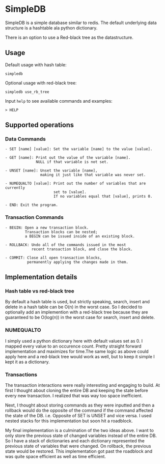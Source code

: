 # SimpleDB

SimpleDB is a simple database similar to redis. The default underlying 
data structure is a hashtable ala python dictionary. 

There is an option to use a Red-black tree as the datastructure.

## Usage
Default usage with hash table:

    simpledb

Optional usage with red-black tree:

    simpledb use_rb_tree

Input `help` to see available commands and examples:

    > HELP

## Supported operations

### Data Commands

    - SET [name] [value]: Set the variable [name] to the value [value].

    - GET [name]: Print out the value of the variable [name]. 
                  NULL if that variable is not set.

    - UNSET [name]: Unset the variable [name],
                    making it just like that variable was never set.

    - NUMEQUALTO [value]: Print out the number of variables that are currently
                          set to [value]. 
                          If no variables equal that [value], prints 0.

    - END: Exit the program.

### Transaction Commands

    - BEGIN: Open a new transaction block. 
             Transaction blocks can be nested;
             a BEGIN can be issued inside of an existing block.

    - ROLLBACK: Undo all of the commands issued in the most 
                recent transaction block, and close the block. 

    - COMMIT: Close all open transaction blocks, 
              permanently applying the changes made in them. 

## Implementation details

### Hash table vs red-black tree

By default a hash table is used, but strictly speaking, search, insert and delete
in a hash table can be O(n) in the worst case. So I decided to optionally add
an implemention with a red-black tree because they are guaranteed to be O(log(n)) 
in the worst case for search, insert and delete.

### NUMEQUALTO

I simply used a python dictionary here with default values set as 0. 
I mapped every value to an occurence count. Pretty straight forward implementation 
and maximizes for time.The same logic as above could apply here and a red-black tree 
would work as well, but to keep it simple I kept it as a dictionary. 

### Transactions

The transaction interactions were really interesting and engaging to build. At first I
thought about cloning the entire DB and keeping the state before every new transaction.
I realized that was way too space inefficient.

Next, I thought about storing commands as they were inputted and then a rollback would
do the opposite of the command if the command affected the state of the DB.
i.e. Opposite of SET is UNSET and vice versa. I used nested stacks for this implementation 
but soon hit a roadblock.

My final implementation is a culmination of the two ideas above. I want to only store the previous state
of changed variables instead of the entire DB. So I have a stack of dictionaries
and each dictionary represented the previous state of variables that were changed.
On rollback, the previous state would be restored. This implementation got past the 
roadblock and was quite space efficient as well as time efficient.